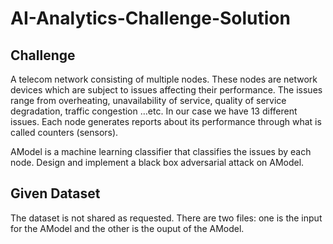 # AI-Analytics-Challenge-Solution

## Challenge 
A telecom network consisting of multiple nodes. These nodes are network devices which are subject to issues affecting their performance. The issues range from overheating, unavailability of service, quality of service degradation, traffic congestion …etc. In our case we have 13 different issues. Each node generates reports about its performance through what is called counters (sensors).

AModel is a machine learning classifier that classifies the issues by each node. Design and implement a black box adversarial attack on AModel.

## Given Dataset
The dataset is not shared as requested. There are two files: one is the input for the AModel and the other is the ouput of the AModel.
